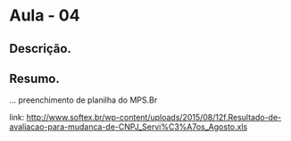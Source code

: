 
# Aula - 04

## Descrição.

## Resumo.

... preenchimento de planilha do MPS.Br

link: http://www.softex.br/wp-content/uploads/2015/08/12f.Resultado-de-avaliacao-para-mudanca-de-CNPJ_Servi%C3%A7os_Agosto.xls


